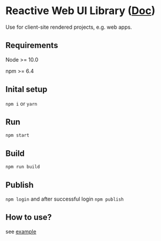 # Reactive Web UI Library ([Doc](https://gz0001.github.io/react-ui/?selectedKind=Welcome&selectedStory=to%20your%20new%20Storybook%F0%9F%8E%8A&full=0&addons=1&stories=1&panelRight=0&addonPanel=storybooks%2Fstorybook-addon-knobs))

Use for client-site rendered projects, e.g. web apps.

## Requirements

Node >= 10.0

npm >= 6.4

## Inital setup

`npm i` or `yarn`

## Run

`npm start`

## Build

`npm run build`

## Publish

`npm login` and after successful login `npm publish`

## How to use?

see [example](https://github.com/gz0001/react-ts-postcss-tailwind-starter)
